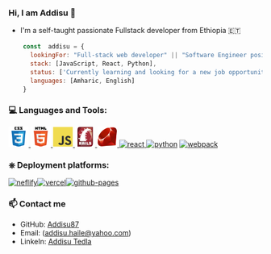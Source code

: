 
### Hi, I am Addisu 👋 
   - I'm a self-taught passionate Fullstack developer from Ethiopia 🇪🇹


```javascript
    const  addisu = {
      lookingFor: "Full-stack web developer" || "Software Engineer position",
      stack: [JavaScript, React, Python],
      status: ['Currently learning and looking for a new job opportunity],
      languages: [Amharic, English]
    }
```


### 💻 Languages and Tools: 
   
   <p align="left"> <a href="https://www.w3schools.com/css/" target="_blank"> <img src="https://raw.githubusercontent.com/devicons/devicon/master/icons/css3/css3-original-wordmark.svg" alt="css3" width="40" height="40"/> </a> <a href="https://www.w3.org/html/" target="_blank"> <img src="https://raw.githubusercontent.com/devicons/devicon/master/icons/html5/html5-original-wordmark.svg" alt="html5" width="40" height="40"/> </a> <a href="https://developer.mozilla.org/en-US/docs/Web/JavaScript" target="_blank"> <img src="https://raw.githubusercontent.com/devicons/devicon/master/icons/javascript/javascript-original.svg" alt="javascript" width="40" height="40"/> </a> <a href="https://rubyonrails.org" target="_blank"> <img src="https://raw.githubusercontent.com/devicons/devicon/master/icons/rails/rails-original-wordmark.svg" alt="rails" width="40" height="40"/> </a> <a href="https://www.ruby-lang.org/en/" target="_blank"> <img src="https://raw.githubusercontent.com/devicons/devicon/master/icons/ruby/ruby-original.svg" alt="ruby" width="40" height="40"/> </a>  </a> <a href="https://reactjs.org/" target="_blank"> <img src="https://cdn4.iconfinder.com/data/icons/logos-3/600/React.js_logo-512.png" alt="react" width="40" height="40"/> </a> <a href="https://www.python.org/" target="_blank"><img src="https://cdn.worldvectorlogo.com/logos/python-5.svg" alt="python" width="40" height="40"/></a> <a href="https://webpack.js.org/" target="_blank"><img src="https://raw.githubusercontent.com/webpack/media/master/logo/icon.png" alt="webpack" width="40" height="40"/></a></p>
   
### ⎈ Deployment platforms:
  <p><a href="https://www.netlify.com/" target="_blank"><img src="https://upload.wikimedia.org/wikipedia/commons/thumb/b/b8/Netlify_logo.svg/1200px-Netlify_logo.svg.png" alt="neflify" width="80" height="40"/></a><a href="https://vercel.com/" target="_blank"><img src="https://logovtor.com/wp-content/uploads/2020/10/vercel-inc-logo-vector.png" alt="vercel" width="60" height="40"/></a><a href="https://pages.github.com/" target="_blank"><img src="https://miro.medium.com/max/1400/1*_M3PH26KMfxZ2hBpC2I3_A.jpeg" alt="github-pages" width="40" height="40"/></a></p>

   
### 📫 Contact me 

- GitHub: [Addisu87](https://github.com/Addisu87)
- Email: (addisu.haile@yahoo.com)
- LinkeIn: [Addisu Tedla](https://www.linkedin.com/in/addisu-tedla-8b4a10143/)


